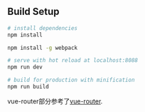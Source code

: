 ## Build Setup

``` bash
# install dependencies
npm install

npm install -g webpack

# serve with hot reload at localhost:8088
npm run dev

# build for production with minification
npm run build

```

vue-router部分参考了[vue-router](http://router.vuejs.org/zh-cn/index.html).
